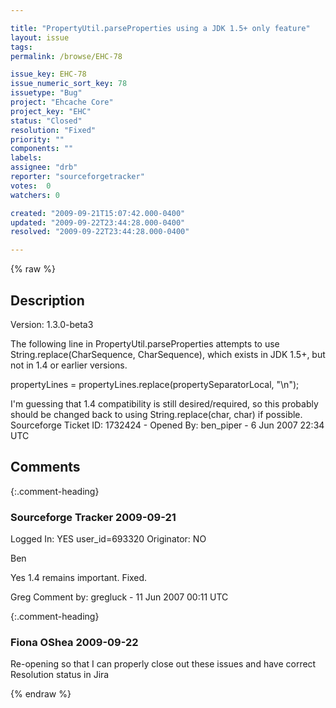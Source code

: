 ```yaml
---

title: "PropertyUtil.parseProperties using a JDK 1.5+ only feature"
layout: issue
tags: 
permalink: /browse/EHC-78

issue_key: EHC-78
issue_numeric_sort_key: 78
issuetype: "Bug"
project: "Ehcache Core"
project_key: "EHC"
status: "Closed"
resolution: "Fixed"
priority: ""
components: ""
labels: 
assignee: "drb"
reporter: "sourceforgetracker"
votes:  0
watchers: 0

created: "2009-09-21T15:07:42.000-0400"
updated: "2009-09-22T23:44:28.000-0400"
resolved: "2009-09-22T23:44:28.000-0400"

---
```




{% raw %}



## Description

<div markdown="1" class="description">

Version: 1.3.0-beta3

The following line in PropertyUtil.parseProperties attempts to use String.replace(CharSequence, CharSequence), which exists in JDK 1.5+, but not in 1.4 or earlier versions.

propertyLines = propertyLines.replace(propertySeparatorLocal, "\n");

I'm guessing that 1.4 compatibility is still desired/required, so this probably should be changed back to using String.replace(char, char) if possible.
Sourceforge Ticket ID: 1732424 - Opened By: ben\_piper - 6 Jun 2007 22:34 UTC

</div>

## Comments


{:.comment-heading}
### **Sourceforge Tracker** <span class="date">2009-09-21</span>

<div markdown="1" class="comment">

Logged In: YES 
user\_id=693320
Originator: NO

Ben

Yes 1.4 remains important. Fixed.

Greg
Comment by: gregluck - 11 Jun 2007 00:11 UTC

</div>


{:.comment-heading}
### **Fiona OShea** <span class="date">2009-09-22</span>

<div markdown="1" class="comment">

Re-opening so that I can properly close out these issues and have correct Resolution status in Jira

</div>



{% endraw %}
